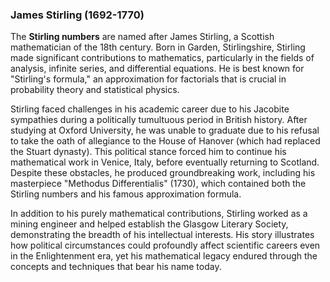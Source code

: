 
### James Stirling (1692-1770)

The **Stirling numbers** are named after James Stirling, a Scottish mathematician of the 18th century. Born in Garden, Stirlingshire, Stirling made significant contributions to mathematics, particularly in the fields of analysis, infinite series, and differential equations. He is best known for "Stirling's formula," an approximation for factorials that is crucial in probability theory and statistical physics.

Stirling faced challenges in his academic career due to his Jacobite sympathies during a politically tumultuous period in British history. After studying at Oxford University, he was unable to graduate due to his refusal to take the oath of allegiance to the House of Hanover (which had replaced the Stuart dynasty). This political stance forced him to continue his mathematical work in Venice, Italy, before eventually returning to Scotland. Despite these obstacles, he produced groundbreaking work, including his masterpiece "Methodus Differentialis" (1730), which contained both the Stirling numbers and his famous approximation formula.

In addition to his purely mathematical contributions, Stirling worked as a mining engineer and helped establish the Glasgow Literary Society, demonstrating the breadth of his intellectual interests. His story illustrates how political circumstances could profoundly affect scientific careers even in the Enlightenment era, yet his mathematical legacy endured through the concepts and techniques that bear his name today.
